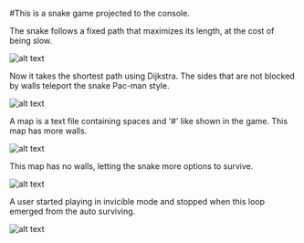 #This is a snake game projected to the console. 


 The snake follows a fixed path that maximizes its length, at the cost of being slow.

![alt text](https://i.postimg.cc/HnZ7v0MQ/infinite-game.gif)


Now it takes the shortest path using Dijkstra. The sides that are not blocked by walls teleport the snake Pac-man style.

![alt text](https://i.postimg.cc/fydYXKPj/dijkstra.gif)

A map is a text file containing spaces and '#' like shown in the game. This map has more walls.

![alt text](https://i.postimg.cc/wTHSvbZV/dijkstra-map2.gif)

This map has no walls, letting the snake more options to survive.

![alt text](https://i.postimg.cc/xdRXwZw4/dijkstra-map-vide.gif)
<!-- ![alt text](https://i.imgur.com/jDwq1Bb.gif) -->


A user started playing in invicible mode and stopped when this loop emerged from the auto surviving.

![alt text](https://i.postimg.cc/rF7xN6qS/user-invicible.gif)
